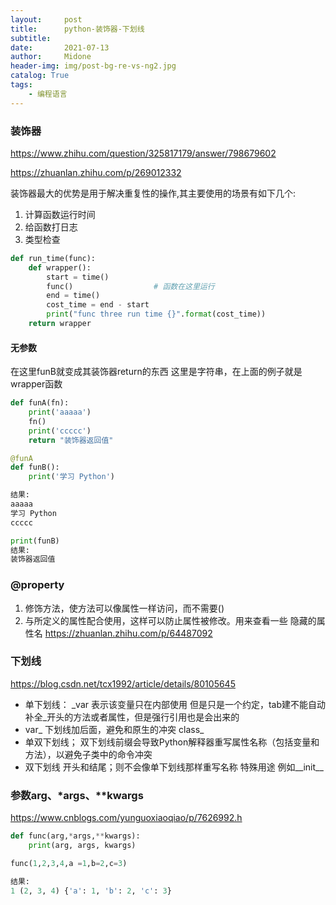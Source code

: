 ```yaml
---
layout:     post
title:      python-装饰器-下划线
subtitle:   
date:       2021-07-13
author:     Midone
header-img: img/post-bg-re-vs-ng2.jpg
catalog: True
tags:
    - 编程语言
---
```


### 装饰器
https://www.zhihu.com/question/325817179/answer/798679602

https://zhuanlan.zhihu.com/p/269012332

装饰器最大的优势是用于解决重复性的操作,其主要使用的场景有如下几个:

1. 计算函数运行时间
2. 给函数打日志
3. 类型检查

```python
def run_time(func):
    def wrapper():
        start = time()
        func()                  # 函数在这里运行
        end = time()
        cost_time = end - start
        print("func three run time {}".format(cost_time))
    return wrapper
```


#### 无参数

在这里funB就变成其装饰器return的东西 这里是字符串，在上面的例子就是wrapper函数


```python
def funA(fn):
    print('aaaaa')
    fn()
    print('ccccc')
    return "装饰器返回值"

@funA
def funB():
    print('学习 Python')

结果:
aaaaa
学习 Python
ccccc

print(funB)
结果:
装饰器返回值
```

### @property

1. 修饰方法，使方法可以像属性一样访问，而不需要()
2. 与所定义的属性配合使用，这样可以防止属性被修改。用来查看一些 隐藏的属性名
https://zhuanlan.zhihu.com/p/64487092


### 下划线
https://blog.csdn.net/tcx1992/article/details/80105645

- 单下划线： _var 表示该变量只在内部使用 但是只是一个约定，tab建不能自动补全_开头的方法或者属性，但是强行引用也是会出来的
- var_ 下划线加后面，避免和原生的冲突 class_
- 单双下划线； 双下划线前缀会导致Python解释器重写属性名称（包括变量和方法），以避免子类中的命令冲突
- 双下划线 开头和结尾；则不会像单下划线那样重写名称 特殊用途 例如__init__

### 参数arg、*args、**kwargs

https://www.cnblogs.com/yunguoxiaoqiao/p/7626992.h

```python
def func(arg,*args,**kwargs):
    print(arg, args, kwargs)

func(1,2,3,4,a =1,b=2,c=3)

结果:
1 (2, 3, 4) {'a': 1, 'b': 2, 'c': 3}
```
